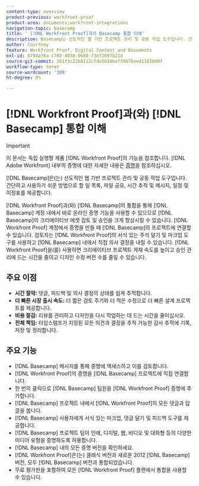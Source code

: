 ```yaml
---
content-type: overview
product-previous: workfront-proof
product-area: documents;workfront-integrations
navigation-topic: basecamp
title: ' [!DNL Workfront Proof]과의 Basecamp 통합 이해'
description: Basecamp는 선도적인 웹 기반 프로젝트 관리 및 공동 작업 도구입니다. 간단하고 사용하기 쉬운 방법으로 할 일 목록, 파일 공유, 시간 추적 및 메시지, 일정 및 이정표를 제공합니다.
author: Courtney
feature: Workfront Proof, Digital Content and Documents
exl-id: 8794a76a-c782-4038-9680-73e72697b21d
source-git-commit: 1b1f3c22b8112cfde5b10bef39076eed11630d0f
workflow-type: tm+mt
source-wordcount: '309'
ht-degree: 0%

---
```


# [!DNL Workfront Proof]과(와) [!DNL Basecamp] 통합 이해

>[!IMPORTANT]
>
>이 문서는 독립 실행형 제품 [!DNL Workfront Proof]의 기능을 참조합니다. [!DNL Adobe Workfront] 내부의 증명에 대한 자세한 내용은 [증명](../../../review-and-approve-work/proofing/proofing.md)을 참조하십시오.

[!DNL Basecamp]은(는) 선도적인 웹 기반 프로젝트 관리 및 공동 작업 도구입니다. 간단하고 사용하기 쉬운 방법으로 할 일 목록, 파일 공유, 시간 추적 및 메시지, 일정 및 이정표를 제공합니다.

[!DNL Workfront Proof]과(와) [!DNL Basecamp]의 통합을 통해 [!DNL Basecamp] 계정 내에서 바로 온라인 증명 기능을 사용할 수 있으므로 [!DNL Basecamp]의 크리에이티브 에셋 검토 및 승인을 크게 향상시킬 수 있습니다. [!DNL Workfront Proof] 계정에서 증명을 만들 때 [!DNL Basecamp]의 프로젝트에 연결할 수 있습니다. 검토자는 [!DNL Workfront Proof]의 서식 있는 주석 달기 및 마크업 도구를 사용하고 [!DNL Basecamp] 내에서 직접 의사 결정을 내릴 수 있습니다. [!DNL Workfront Proof]을(를) 사용하면 크리에이티브 프로젝트 게재 속도를 높이고 승인 관리에 드는 시간을 줄이고 디자인 수정 버전 수를 줄일 수 있습니다.

## 주요 이점

* **시간 절약:** 댓글, 피드백 및 의사 결정의 상태를 쉽게 추적합니다.
* **더 빠른 시장 출시 속도:** 더 짧은 검토 주기와 더 적은 수정으로 더 빠른 설계 프로젝트를 제공합니다.
* **비용 절감:** 리뷰를 관리하고 디자인을 다시 작업하는 데 드는 시간을 줄이십시오.
* **전체 책임:** 타임스탬프가 지정된 모든 의견과 결정을 추적 가능한 감사 추적에 기록, 저장 및 정리합니다.

## 주요 기능

* [!DNL Basecamp] 메시지를 통해 증명에 액세스하고 이를 검토합니다.
* [!DNL Workfront Proof]의 증명을 [!DNL Basecamp] 프로젝트에 직접 연결합니다.
* 한 번의 클릭으로 [!DNL Basecamp] 팀원을 [!DNL Workfront Proof] 증명에 추가합니다.
* [!DNL Basecamp] 프로젝트 내에서 [!DNL Workfront Proof]의 모든 댓글과 답글을 봅니다.
* [!DNL Basecamp] 사용자에게 서식 있는 마크업, 댓글 달기 및 피드백 도구를 제공합니다.
* [!DNL Basecamp] 프로젝트 팀이 인쇄, 디지털, 웹, 비디오 및 대화형 등의 다양한 미디어 유형을 증명하도록 허용합니다.
* [!DNL Basecamp] 내의 모든 증명 버전을 확인하세요.
* [!DNL Workfront Proof]은(는) 클래식 버전과 새로운 2012 [!DNL Basecamp] 버전, 모두 [!DNL Basecamp] 버전과 통합되었습니다.
* 무료 평가판을 포함하여 모든 [!DNL Workfront Proof] 플랜에서 통합을 사용할 수 있습니다.

